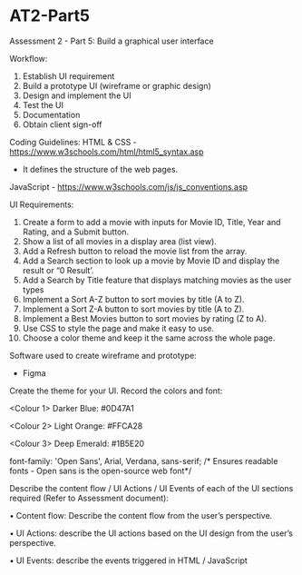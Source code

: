 # AT2-Part5
Assessment 2 - Part 5: Build a graphical user interface

Workflow:
1.	Establish UI requirement
2.	Build a prototype UI (wireframe or graphic design)
3.	Design and implement the UI
4.	Test the UI
5.	Documentation
6.	Obtain client sign-off

Coding Guidelines:
HTML & CSS - https://www.w3schools.com/html/html5_syntax.asp
- It defines the structure of the web pages.

JavaScript - https://www.w3schools.com/js/js_conventions.asp

UI Requirements:

1. Create a form to add a movie with inputs for Movie ID, Title, Year and Rating, and a Submit button.
2. Show a list of all movies in a display area (list view).
3. Add a Refresh button to reload the movie list from the array.
4. Add a Search section to look up a movie by Movie ID and display the result or “0 Result’.
5. Add a Search by Title feature that displays matching movies as the user types
6. Implement a Sort A-Z button to sort movies by title (A to Z).
7. Implement a Sort Z-A button to sort movies by title (A to Z).
8. Implement a Best Movies button to sort movies by rating (Z to A).
9. Use CSS to style the page and make it easy to use.
10. Choose a color theme and keep it the same across the whole page.

Software used to create wireframe and prototype:
- Figma

Create the theme for your UI. Record the colors and font:

<Colour 1>
Darker Blue: #0D47A1

<Colour 2>
Light Orange: #FFCA28

<Colour 3>
Deep Emerald: #1B5E20

<Font>
font-family: 'Open Sans', Arial, Verdana, sans-serif;
/* Ensures readable  fonts - Open sans is the open-source web font*/

Describe the content flow / UI Actions / UI Events of each of the UI sections 
required (Refer to Assessment document):

•	Content flow: Describe the content flow from the user’s perspective.

•	UI Actions: describe the UI actions based on the UI design from the user’s 
  perspective.

•	UI Events: describe the events triggered in HTML / JavaScript
